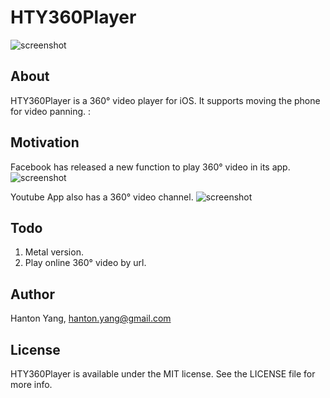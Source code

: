 # HTY360Player

![screenshot](https://github.com/hanton/HTY360Player/blob/master/Screenshot/HTY360Player.gif)

## About
HTY360Player is a 360° video player for iOS. It supports moving the phone for video panning. :

## Motivation
Facebook has released a new function to play 360° video in its app.
![screenshot](https://github.com/hanton/HTY360Player/blob/master/Screenshot/360Facebook.jpg)

Youtube App also has a 360° video channel.
![screenshot](https://github.com/hanton/HTY360Player/blob/master/Screenshot/360Youtube.jpg)

## Todo
1. Metal version.
2. Play online 360° video by url.

## Author
Hanton Yang, hanton.yang@gmail.com

## License
HTY360Player is available under the MIT license. See the LICENSE file for more info.
